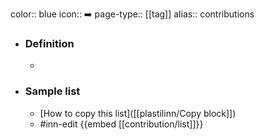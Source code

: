 color:: blue
icon:: ➡️
page-type:: [[tag]]
alias:: contributions

- ### Definition 
  - 
- ### Sample list
  - [How to copy this list]([[plastilinn/Copy block]])
  - #inn-edit {{embed [[contribution/list]]}}


